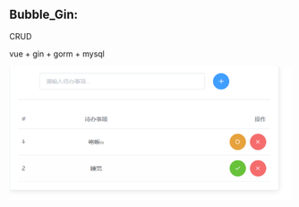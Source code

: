 ## Bubble_Gin:
CRUD

vue + gin + gorm + mysql

![样图](https://github.com/Jchaokai/Bubble_Gin/blob/master/images/index.png)

